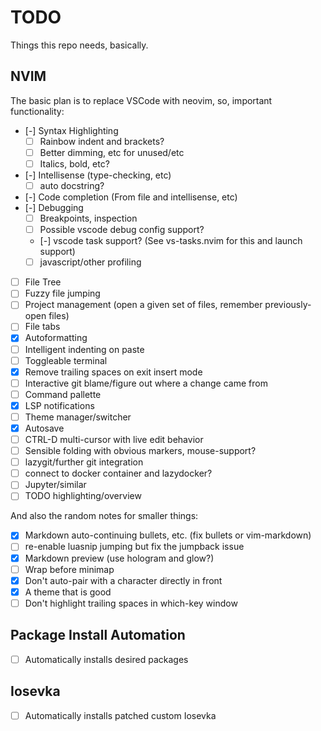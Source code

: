 # TODO

Things this repo needs, basically.

## NVIM

The basic plan is to replace VSCode with neovim, so, important functionality:

- [-] Syntax Highlighting
  - [ ] Rainbow indent and brackets?
  - [ ] Better dimming, etc for unused/etc
  - [ ] Italics, bold, etc?
- [-] Intellisense (type-checking, etc)
  - [ ] auto docstring?
- [-] Code completion (From file and intellisense, etc)
- [-] Debugging
  - [ ] Breakpoints, inspection
  - [ ] Possible vscode debug config support?
  - [-] vscode task support? (See vs-tasks.nvim for this and launch support)
  - [ ] javascript/other profiling
- [ ] File Tree
- [ ] Fuzzy file jumping
- [ ] Project management (open a given set of files, remember previously-open files)
- [ ] File tabs
- [X] Autoformatting
- [ ] Intelligent indenting on paste
- [ ] Toggleable terminal
- [X] Remove trailing spaces on exit insert mode
- [ ] Interactive git blame/figure  out where a change came from
- [ ] Command pallette
- [X] LSP notifications
- [ ] Theme manager/switcher
- [X] Autosave
- [ ] CTRL-D multi-cursor with live edit behavior
- [ ] Sensible folding with obvious markers, mouse-support?
- [ ] lazygit/further git integration
- [ ] connect to docker container and lazydocker?
- [ ] Jupyter/similar
- [ ] TODO highlighting/overview

And also the random notes for smaller things:

- [X] Markdown auto-continuing bullets, etc. (fix bullets or vim-markdown)
- [ ] re-enable luasnip jumping but fix the jumpback issue
- [X] Markdown preview (use hologram and glow?)
- [ ] Wrap before minimap
- [X] Don't auto-pair with a character directly in front
- [X] A theme that is good
- [ ] Don't highlight trailing spaces in which-key window

## Package Install Automation

- [ ] Automatically installs desired packages

## Iosevka

- [ ] Automatically installs patched custom Iosevka
